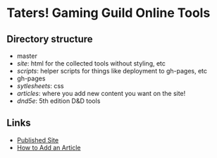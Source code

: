# Taters! Gaming Guild Online Tools

## Directory structure

- master
 - *site*: html for the collected tools without styling, etc
 - *scripts*: helper scripts for things like deployment to gh-pages, etc
- gh-pages
 - *sytlesheets*: css
 - *articles*: where you add new content you want on the site!
 - *dnd5e*: 5th edition D&D tools

## Links

- [Published Site](http://gc3.github.io/taters/)
- [How to Add an Article](http://gc3.github.io/taters/article.html)
